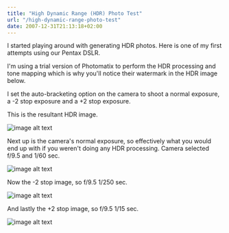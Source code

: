 ```yaml
---
title: "High Dynamic Range (HDR) Photo Test"
url: "/high-dynamic-range-photo-test"
date: 2007-12-31T21:13:18+02:00
---
```


I started playing around with generating HDR photos. Here is one of my first attempts using our Pentax DSLR.

I'm using a trial version of Photomatix to perform the HDR processing and tone mapping which is why you'll notice 
their watermark in the HDR image below.

I set the auto-bracketing option on the camera to shoot a normal exposure, a -2 stop exposure and a +2 stop exposure.

This is the resultant HDR image.

![image alt text](/images/high-dynamic-range-photo-test/IMGP3135_6_7_tonemapped_thumb.jpg)

Next up is the camera's normal exposure, so effectively what you would end up with if you weren't doing any HDR processing. 
Camera selected f/9.5 and 1/60 sec.

![image alt text](/images/high-dynamic-range-photo-test/IMGP3135_thumb.jpg)

Now the -2 stop image, so f/9.5 1/250 sec.

![image alt text](/images/high-dynamic-range-photo-test/IMGP3136_thumb.jpg)

And lastly the +2 stop image, so f/9.5 1/15 sec.

![image alt text](/images/high-dynamic-range-photo-test/IMGP3137_thumb.jpg)


